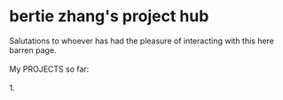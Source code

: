 # bertie zhang's project hub
Salutations to whoever has had the pleasure of interacting with this here barren page.
<br/>  
My PROJECTS so far: 
<br/>  
1. 
